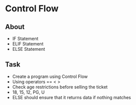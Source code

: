 # Control Flow

## About

- IF Statement
- ELIF Statement
- ELSE Statement

## Task

- Create a program using Control Flow
- Using operators == < >
- Check age restrictions before selling the ticket
- 18, 15, 12, PG, U
- ELSE should ensure that it returns data if nothing matches
